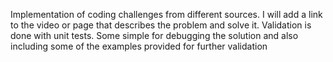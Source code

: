 Implementation of coding challenges from different sources. I will add a link to the video or page that describes the problem and solve it. Validation is done with unit tests. Some simple for debugging the solution and also including some of the examples provided for further validation